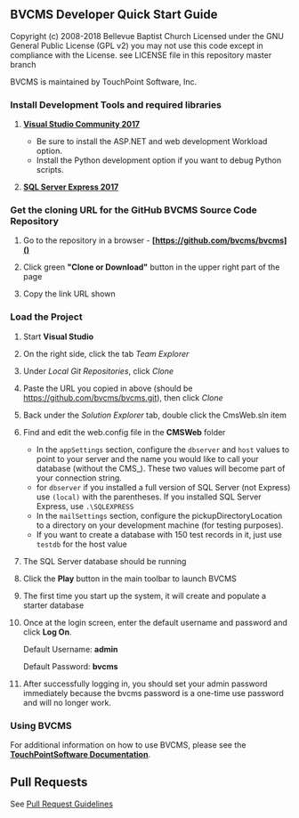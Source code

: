 <!--- HTML Links --->
[DOC]: https://docs.touchpointsoftware.com "TouchPointSoftware User Documentation"
[IDE]: https://www.visualstudio.com/downloads/
[SQL]: https://www.microsoft.com/en-us/sql-server/sql-server-editions-express
[PR]: PullRequestGuidelines.md

BVCMS Developer Quick Start Guide
---

Copyright (c) 2008-2018 Bellevue Baptist Church 
Licensed under the GNU General Public License (GPL v2)
you may not use this code except in compliance with the License.
see LICENSE file in this repository master branch

BVCMS is maintained by TouchPoint Software, Inc.

### Install Development Tools and required libraries

1. **[Visual Studio Community 2017][IDE]**
    - Be sure to install the ASP.NET and web development Workload option.
    - Install the Python development option if you want to debug Python scripts.
    
1. **[SQL Server Express 2017][SQL]**

### Get the cloning URL for the GitHub BVCMS Source Code Repository

1. Go to the repository in a browser - **[https://github.com/bvcms/bvcms]()**

1. Click green **"Clone or Download"** button in the upper right part of the page

1. Copy the link URL shown

### Load the Project

1. Start **Visual Studio**

1. On the right side, click the tab *Team Explorer* 

1. Under *Local Git Repositories*, click *Clone*

1. Paste the URL you copied in above (should be https://github.com/bvcms/bvcms.git), then click *Clone*

1. Back under the *Solution Explorer* tab, double click the CmsWeb.sln item

1. Find and edit the web.config file in the **CMSWeb** folder

    - In the `appSettings` section, configure the `dbserver` and `host` values to point to your server and the name you would like to call your database (without the CMS_). These two values will become part of your connection string.
    - for `dbserver` if you installed a full version of SQL Server (not Express) use `(local)` with the parentheses. 
      If you installed SQL Server Express, use `.\SQLEXPRESS`
    - In the `mailSettings` section, configure the pickupDirectoryLocation to a directory on your development machine (for testing purposes).
    - If you want to create a database with 150 test records in it, just use ``testdb`` for the host value

1. The SQL Server database should be running

1. Click the **Play** button in the main toolbar to launch BVCMS

1. The first time you start up the system, it will create and populate a starter database

1. Once at the login screen, enter the default username and password and click **Log On**.

	Default Username: **admin**
	
	Default Password: **bvcms**

1. After successfully logging in, you should set your admin password immediately because the bvcms password is a one-time use password and will no longer work.

### Using BVCMS

For additional information on how to use BVCMS, please see the **[TouchPointSoftware Documentation][DOC]**.

## Pull Requests

See [Pull Request Guidelines][PR]
